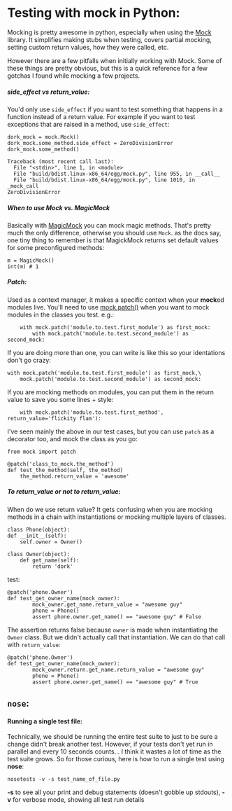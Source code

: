 Testing with mock in Python:
============================

Mocking is pretty awesome in python, especially when using the [Mock](http://www.voidspace.org.uk/python/mock/) library. It simplifies making stubs when testing, covers partial mocking, setting custom return values, how they were called, etc.

However there are a few pitfalls when initially working with Mock. Some of these things are pretty obvious, but this is a quick reference for a few gotchas I found while mocking a few projects.

##### side_effect vs return_value:
You'd only use `side_effect` if you want to test something that happens in a function instead of a return value. For example if you want to test exceptions that are raised in a method, use `side_effect`:

    dork_mock = mock.Mock()
    dork_mock.some_method.side_effect = ZeroDivisionError
    dork_mock.some_method()

    Traceback (most recent call last):
      File "<stdin>", line 1, in <module>
      File "build/bdist.linux-x86_64/egg/mock.py", line 955, in __call__
      File "build/bdist.linux-x86_64/egg/mock.py", line 1010, in _mock_call
    ZeroDivisionError

##### When to use Mock vs. MagicMock

Basically with [MagicMock](http://www.voidspace.org.uk/python/mock/magicmock.html#mock.MagicMock) you can mock magic methods. That's pretty much the only difference, otherwise you should use `Mock`. as the docs say, one tiny thing to remember is that MagickMock returns set default values for some preconfigured methods:

    m = MagicMock()
    int(m) # 1

##### Patch:

Used as a context manager, it makes a specific context when your **mock**ed modules live. You'll need to use [mock.patch()](http://www.voidspace.org.uk/python/mock/patch.html) when you want to mock modules in the classes you test. e.g.:

        with mock.patch('module.to.test.first_module') as first_mock:
            with mock.patch('module.to.test.second_module') as second_mock:

If you are doing more than one, you can write is like this so your identations don't go crazy:

    with mock.patch('module.to.test.first_module') as first_mock,\
        mock.patch('module.to.test.second_module') as second_mock:

If you are mocking methods on modules, you can put them in the return value to save you some lines + style:

        with mock.patch('module.to.test.first_method', return_value='flickity flam'):

I've seen mainly the above in our test cases, but you can use `patch` as a decorator too, and mock the class as you go:

    from mock import patch
    
    @patch('class_to_mock.the_method')
    def test_the_method(self, the_method)
        the_method.return_value = 'awesome'

##### To return_value or not to return_value:

When do we use return value? It gets confusing when you are mocking methods in a chain with instantiations or mocking multiple layers of classes.

    class Phone(object):
    def __init__(self):
        self.owner = Owner()
    
    class Owner(object):
        def get_name(self):
            return 'dork'

test:

    @patch('phone.Owner')
    def test_get_owner_name(mock_owner):
            mock_owner.get_name.return_value = "awesome guy"
            phone = Phone()
            assert phone.owner.get_name() == "awesome guy" # False

The assertion returns false because `owner` is made when instantiating the `Owner` class. But we didn't actually call that instantiation. We can do that call with `return_value`:

    @patch('phone.Owner')
    def test_get_owner_name(mock_owner):
            mock_owner.return.get_name.return_value = "awesome guy"
            phone = Phone()
            assert phone.owner.get_name() == "awesome guy" # True

`nose`:
-------

#### Running a single test file:

Technically, we should be running the entire test suite to just to be sure a change didn't break another test. However, if your tests don't yet run in parallel and every 10 seconds counts... I think it wastes a lot of time as the test suite grows. So for those curious, here is how to run a single test using **nose**:

`nosetests -v -s test_name_of_file.py`

**-s** to see all your print and debug statements (doesn't gobble up stdouts), **-v** for verbose mode, showing all test run details